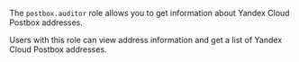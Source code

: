 The `postbox.auditor` role allows you to get information about Yandex Cloud Postbox addresses.

Users with this role can view address information and get a list of Yandex Cloud Postbox addresses.